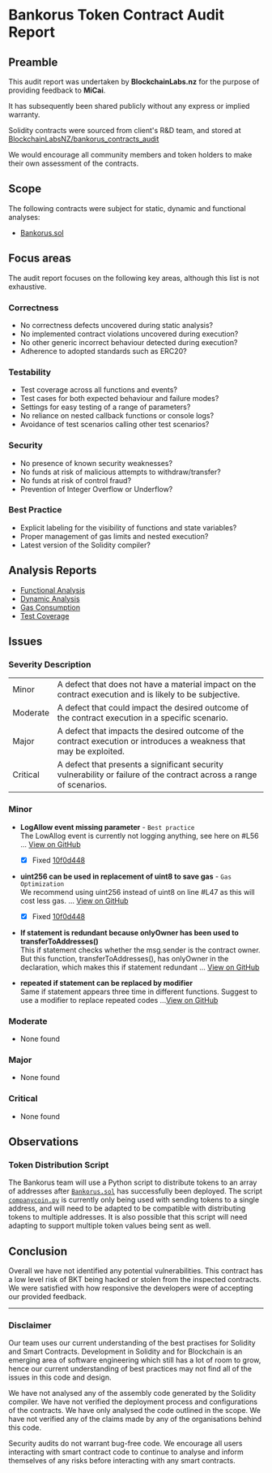 # Bankorus Token Contract Audit Report

## Preamble
This audit report was undertaken by **BlockchainLabs.nz** for the purpose of providing feedback to **MiCai**.

It has subsequently been shared publicly without any express or implied warranty.

Solidity contracts were sourced from client's R&D team, and stored at [BlockchainLabsNZ/bankorus_contracts_audit](https://github.com/BlockchainLabsNZ/bankorus_contracts_audit)

We would encourage all community members and token holders to make their own assessment of the contracts.

## Scope
The following contracts were subject for static, dynamic and functional analyses:

- [Bankorus.sol](https://github.com/BlockchainLabsNZ/bankorus_contracts_audit/blob/master/contracts/bankorus.sol)


## Focus areas
The audit report focuses on the following key areas, although this list is not exhaustive.

### Correctness
- No correctness defects uncovered during static analysis?
- No implemented contract violations uncovered during execution?
- No other generic incorrect behaviour detected during execution?
- Adherence to adopted standards such as ERC20?

### Testability
- Test coverage across all functions and events?
- Test cases for both expected behaviour and failure modes?
- Settings for easy testing of a range of parameters?
- No reliance on nested callback functions or console logs?
- Avoidance of test scenarios calling other test scenarios?

### Security
- No presence of known security weaknesses?
- No funds at risk of malicious attempts to withdraw/transfer?
- No funds at risk of control fraud?
- Prevention of Integer Overflow or Underflow?

### Best Practice
- Explicit labeling for the visibility of functions and state variables?
- Proper management of gas limits and nested execution?
- Latest version of the Solidity compiler?

## Analysis Reports

- [Functional Analysis](https://github.com/BlockchainLabsNZ/bankorus_pre/blob/master/audit/functional-tests.md)
- [Dynamic Analysis](https://github.com/BlockchainLabsNZ/bankorus_pre/blob/master/audit/dynamic-analysis.md)
- [Gas Consumption](https://github.com/BlockchainLabsNZ/bankorus_pre/blob/master/audit/gas-consumption-report.md)
- [Test Coverage](https://github.com/BlockchainLabsNZ/bankorus_pre/blob/master/audit/test-coverage.md)

## Issues

### Severity Description
<table>
<tr>
  <td>Minor</td>
  <td>A defect that does not have a material impact on the contract execution and is likely to be subjective.</td>
</tr>
<tr>
  <td>Moderate</td>
  <td>A defect that could impact the desired outcome of the contract execution in a specific scenario.</td>
</tr>
<tr>
  <td>Major</td>
  <td> A defect that impacts the desired outcome of the contract execution or introduces a weakness that may be exploited.</td>
</tr>
<tr>
  <td>Critical</td>
  <td>A defect that presents a significant security vulnerability or failure of the contract across a range of scenarios.</td>
</tr>
</table>

### Minor

- **LogAllow event missing parameter** - `Best practice`
<br>The LowAllog event is currently not logging anything, see here on #L56 ... [View on GitHub](https://github.com/BlockchainLabsNZ/bankorus_pre/issues/3)
  - [x] Fixed [10f0d448](https://github.com/BlockchainLabsNZ/bankorus_pre/commit/10f0d448aa493c3e9ac8212f23da375af99b08df)

- **uint256 can be used in replacement of uint8 to save gas** - `Gas Optimization`
<br>We recommend using uint256 instead of uint8 on line #L47 as this will cost less gas. ... [View on GitHub](https://github.com/BlockchainLabsNZ/bankorus_pre/issues/2)
  - [x] Fixed [10f0d448](https://github.com/BlockchainLabsNZ/bankorus_pre/commit/10f0d448aa493c3e9ac8212f23da375af99b08df)

- **If statement is redundant because onlyOwner has been used to transferToAddresses()**
<br>This if statement checks whether the msg.sender is the contract owner. But this function, transferToAddresses(), has onlyOwner in the declaration, which makes this if statement redundant ... [View on GitHub](https://github.com/BlockchainLabsNZ/bankorus_pre/issues/4)

- **repeated if statement can be replaced by modifier**
<br>Same if statement appears three time in different functions. Suggest to use a modifier to replace repeated codes ...[View on GitHub](https://github.com/BlockchainLabsNZ/bankorus_pre/issues/5)


### Moderate

- None found

### Major

- None found

### Critical

- None found

## Observations

### Token Distribution Script
The Bankorus team will use a Python script to distribute tokens to an array of addresses after [`Bankorus.sol`](https://github.com/BlockchainLabsNZ/bankorus_contracts_audit/blob/master/contracts/bankorus.sol) has successfully been deployed.  The script [`companycoin.py`](https://github.com/BlockchainLabsNZ/bankorus_contracts_audit/blob/master/scripts/companycoin.py) is currently only being used with sending tokens to a single address, and will need to be adapted to be compatible with distributing tokens to multiple addresses. It is also possible that this script will need adapting to support multiple token values being sent as well. 

## Conclusion

Overall we have not identified any potential vulnerabilities. This contract has a low level risk of BKT being hacked or stolen from the inspected contracts. We were satisfied with how responsive the developers were of accepting our provided feedback. 

___

### Disclaimer

Our team uses our current understanding of the best practises for Solidity and Smart Contracts. Development in Solidity and for Blockchain is an emerging area of software engineering which still has a lot of room to grow, hence our current understanding of best practices may not find all of the issues in this code and design.

We have not analysed any of the assembly code generated by the Solidity compiler. We have not verified the deployment process and configurations of the contracts. We have only analysed the code outlined in the scope. We have not verified any of the claims made by any of the organisations behind this code.

Security audits do not warrant bug-free code. We encourage all users interacting with smart contract code to continue to analyse and inform themselves of any risks before interacting with any smart contracts.
